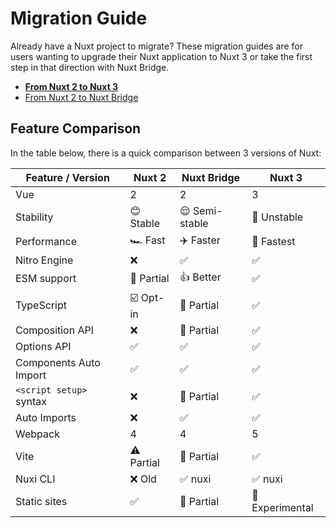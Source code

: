 # Migration Guide

Already have a Nuxt project to migrate? These migration guides are for users wanting to upgrade their Nuxt application to Nuxt 3 or take the first step in that direction with Nuxt Bridge.

- [**From Nuxt 2 to Nuxt 3**](/migration/overview)
- [From Nuxt 2 to Nuxt Bridge](/bridge/overview)

## Feature Comparison

In the table below, there is a quick comparison between 3 versions of Nuxt:

Feature / Version        | Nuxt 2          | Nuxt Bridge      | Nuxt 3
-------------------------|-----------------|------------------|---------
Vue                      | 2               | 2                | 3
Stability                | 😊 Stable      | 😌 Semi-stable   | 😬 Unstable
Performance              | 🏎 Fast        | ✈️ Faster        | 🚀 Fastest
Nitro Engine             | ❌             | ✅               | ✅
ESM support              | 🌙 Partial     | 👍 Better        | ✅
TypeScript               | ☑️ Opt-in      | 🚧 Partial       | ✅
Composition API          | ❌             | 🚧 Partial       | ✅
Options API              | ✅             | ✅               | ✅
Components Auto Import   | ✅             | ✅               | ✅
`<script setup>` syntax  | ❌             | 🚧 Partial       | ✅
Auto Imports             | ❌             | ✅               | ✅
Webpack                  | 4              | 4                | 5
Vite                     | ⚠️ Partial     | 🚧 Partial       | ✅
Nuxi CLI                 | ❌ Old         | ✅ nuxi          | ✅ nuxi
Static sites             | ✅             | 🚧 Partial       | 🚧 Experimental
